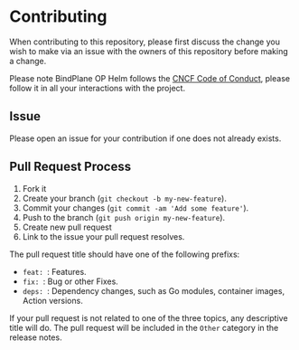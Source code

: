 # Contributing

When contributing to this repository, please first discuss the change you wish to make via an issue with the owners of this repository before making a change. 

Please note BindPlane OP Helm follows the [CNCF Code of Conduct](https://github.com/cncf/foundation/blob/main/code-of-conduct.md), please follow it in all your interactions with the project.

## Issue

Please open an issue for your contribution if one does not already exists.

## Pull Request Process

1. Fork it
2. Create your branch (`git checkout -b my-new-feature`).
3. Commit your changes (`git commit -am 'Add some feature'`).
4. Push to the branch (`git push origin my-new-feature`).
5. Create new pull request
6. Link to the issue your pull request resolves.

The pull request title should have one of the following prefixs:
- `feat: `: Features.
- `fix: `: Bug or other Fixes.
- `deps: `: Dependency changes, such as Go modules, container images, Action versions.

If your pull request is not related to one of the three topics, any descriptive title will do. The pull request will
be included in the `Other` category in the release notes.
